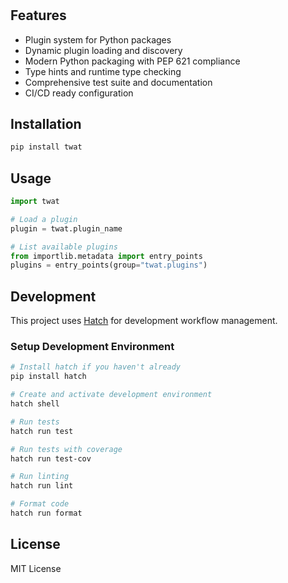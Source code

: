 # 



## Features

- Plugin system for Python packages
- Dynamic plugin loading and discovery
- Modern Python packaging with PEP 621 compliance
- Type hints and runtime type checking
- Comprehensive test suite and documentation
- CI/CD ready configuration

## Installation

```bash
pip install twat
```

## Usage

```python
import twat

# Load a plugin
plugin = twat.plugin_name

# List available plugins
from importlib.metadata import entry_points
plugins = entry_points(group="twat.plugins")
```

## Development

This project uses [Hatch](https://hatch.pypa.io/) for development workflow management.

### Setup Development Environment

```bash
# Install hatch if you haven't already
pip install hatch

# Create and activate development environment
hatch shell

# Run tests
hatch run test

# Run tests with coverage
hatch run test-cov

# Run linting
hatch run lint

# Format code
hatch run format
```

## License

MIT License 